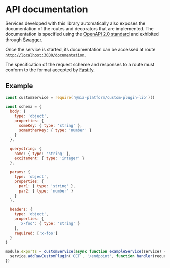 # API documentation

Services developed with this library automatically also exposes the documentation of the routes and decorators that
are implemented. The documentation is specified using the [OpenAPI 2.0 standard](https://swagger.io/specification/v2/)
and exhibited through [Swagger](https://swagger.io).

Once the service is started, its documentation can be accessed at
route [`http://localhost:3000/documentation`](http://localhost:3000/documentation). 

The specification of the request scheme
and responses to a route must conform to the format accepted by
[Fastify](https://www.fastify.io/docs/latest/Validation-and-Serialization).

## Example

```js
const customService = require('@mia-platform/custom-plugin-lib')()

const schema = {
  body: {
    type: 'object',
    properties: {
      someKey: { type: 'string' },
      someOtherKey: { type: 'number' }
    }
  },

  querystring: {
    name: { type: 'string' },
    excitement: { type: 'integer' }
  },

  params: {
    type: 'object',
    properties: {
      par1: { type: 'string' },
      par2: { type: 'number' }
    }
  },

  headers: {
    type: 'object',
    properties: {
      'x-foo': { type: 'string' }
    },
    required: ['x-foo']
  }
}

module.exports = customService(async function exampleService(service) {
  service.addRawCustomPlugin('GET', '/endpoint', function handler(request,reply) { ... }, schema)
})
```
